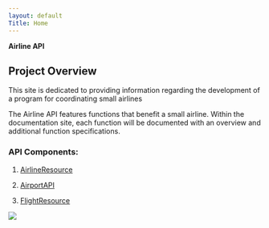 ```yaml
---
layout: default
Title: Home
---
```


**Airline API**

## Project Overview
		 
This site is dedicated to providing information regarding the development of a program for coordinating small airlines 

The Airline API features functions that benefit a small airline. Within the documentation site, each function will be documented with an overview and additional function specifications.

### API Components: 
	
1.	[AirlineResource]({{}}/airlineresource/)
	
2.	[AirportAPI](/AirportAPI.md)

3.	[FlightResource](/FlightResource)



![](/old_vintage_airplane_hd_wallpaper.jpg)
